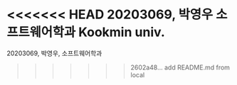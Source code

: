 <<<<<<< HEAD
20203069, 박영우
소프트웨어학과
Kookmin univ.
=======
20203069, 박영우, 소프트웨어학과
>>>>>>> 2602a48... add README.md from local
